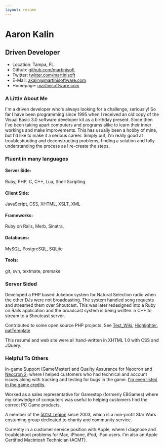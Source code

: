 ```yaml
---
layout: resume
---
```


# Aaron Kalin
## Driven Developer

* Location: Tampa, FL
* Github: [github.com/martinisoft](http://github.com/martinisoft)
* Twitter: [twitter.com/martinisoft](http://twitter.com/martinisoft)
* E-Mail: <akalin@martinisoftware.com>
* Homepage: [martinisoftware.com](http://www.martinisoftware.com/)

### A Little About Me
I'm a driven developer who's always looking for a challenge, seriously!  So far I have been programming since 1995 when I received an old copy of the Visual Basic 3.0 software developer kit as a birthday present.  Since then I've been taking apart computers and programs alike to learn their inner workings and make improvements.  This has usually been a hobby of mine, but I'd like to make it a serious career.  Simply put, I'm really good at troubleshooting and deconstructing problems, finding a solution and fully understanding the process as I re-create the steps.

### Fluent in many languages

#### Server Side:
Ruby, PHP, C, C++, Lua, Shell Scripting

#### Client Side:
JavaScript, CSS, XHTML, XSLT, XML

#### Frameworks:
Ruby on Rails, Merb, Sinatra, 

#### Databases:
MySQL, PostgreSQL, SQLite

#### Tools:
git, svn, textmate, premake

### Server Sided

Developed a PHP based Jukebox system for Natural Selection radio when the other DJs were not broadcasting.  The system handled song requests and streamed them over Shoutcast.  This was later redesigned into a Ruby on Rails application and the broadcast system is being written in C++ to stream to a Shoutcast server.

Contributed to some open source PHP projects.  See [Text_Wiki](http://pear.php.net/package/Text_Wiki/download/0.15), [Highlighter](http://www.koders.com/php/fidD072C38D9FB382620240EC48AF2D55F71848A4CD.aspx?s=%22Aaron+Kalin%22#L6), [patTemplate](http://www.koders.com/php/fidC74F2B26AB1C9A178F6FC1EC45C557CC49064E1B.aspx?s=%22Aaron+Kalin%22#L45)

This resum&eacute; and web site were all hand-written in XHTML 1.0 with CSS and JQuery.

### Helpful To Others

In-game Support (GameMaster) and Quality Assurance for Neocron and [Neocron 2](http://www.neocron.com/), where I helped customers who had technical and account issues along with tracking and testing for bugs in the game. [I'm even listed in the game credits](http://www.mobygames.com/developer/sheet/view/developerId,212419/).

Worked as a sales representative for Gamestop (formerly EBGames) where my knowledge of computers was useful to helping customers find the correct PC Game products.

A member of the [501st Legion](http://www.501stlegion.org/members/displaymemberdetails.php?userID=4802) since 2003, which is a non-profit Star Wars costuming group dedicated to charity and community service.

Currently in a customer service position with Apple, where I diagnose and troubleshoot problems for Mac, iPhone, iPod, iPad users. I'm also an Apple Certified Macintosh Technician (ACMT).

